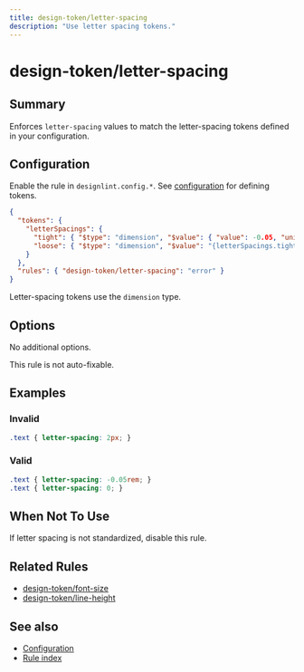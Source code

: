 ```yaml
---
title: design-token/letter-spacing
description: "Use letter spacing tokens."
---
```


# design-token/letter-spacing

## Summary
Enforces `letter-spacing` values to match the letter-spacing tokens defined in your configuration.

## Configuration
Enable the rule in `designlint.config.*`. See [configuration](../../configuration.md) for defining tokens.

```json
{
  "tokens": {
    "letterSpacings": {
      "tight": { "$type": "dimension", "$value": { "value": -0.05, "unit": "rem" } },
      "loose": { "$type": "dimension", "$value": "{letterSpacings.tight}" }
    }
  },
  "rules": { "design-token/letter-spacing": "error" }
}
```

Letter-spacing tokens use the `dimension` type.

## Options
No additional options.

This rule is not auto-fixable.

## Examples

### Invalid

```css
.text { letter-spacing: 2px; }
```

### Valid

```css
.text { letter-spacing: -0.05rem; }
.text { letter-spacing: 0; }
```

## When Not To Use
If letter spacing is not standardized, disable this rule.

## Related Rules
- [design-token/font-size](./font-size.md)
- [design-token/line-height](./line-height.md)

## See also
- [Configuration](../../configuration.md)
- [Rule index](../index.md)
